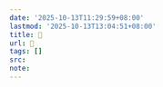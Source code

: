```yaml
---
date: '2025-10-13T11:29:59+08:00'
lastmod: '2025-10-13T13:04:51+08:00'
title: 󰣼
url: 󰣼
tags: []
src:
note:
---
```

